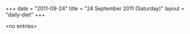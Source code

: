 +++
date = "2011-09-24"
title = "24 September 2011 (Saturday)"
layout = "daily-diet"
+++


\<no entries\>
